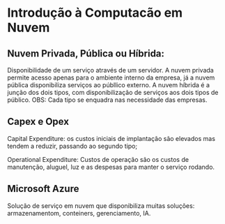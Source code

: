 # Introdução à Computacão em Nuvem
## Nuvem Privada, Pública ou Híbrida:
Disponibilidade de um serviço através de um servidor. A nuvem privada permite acesso apenas para o ambiente interno da empresa, já a nuvem pública disponibiliza serviços ao públlico externo. A nuvem híbrida é a junção dos dois tipos, com disponibilização de serviços aos dois tipos de público.
OBS: Cada tipo se enquadra nas necessidade das empresas. 

## Capex e Opex
<p>Capital Expenditure: os custos iniciais de implantação são elevados mas tendem a reduzir, passando ao segundo tipo;</p>
<p>Operational Expenditure: Custos de operação são os custos de manutenção, aluguel, luz e as despesas para manter o serviço rodando.</p>

## Microsoft Azure
Solução de serviço em nuvem que disponibiliza muitas soluções: armazenamentom, conteiners, gerenciamento, IA. 
